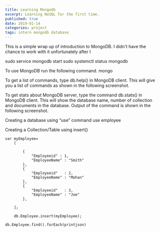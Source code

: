 ```yaml
---
title: Learning Mongodb
excerpt: Learning NoSQL for the first time.
published: true
date: 2019-01-14
categories: project
tags: intern mongodb database
---
```


This is a simple wrap up of introduction to MongoDB. I didn't have the chance to work with it unfortunately after I 

sudo service mongodb start
sudo systemctl status mongodb

To use MongoDB run the following command.
mongo

To get a list of commands, type db.help() in MongoDB client. This will give you a list of commands as shown in the following screenshot.

To get stats about MongoDB server, type the command db.stats() in MongoDB client. This will show the database name, number of collection and documents in the database. Output of the command is shown in the following screenshot.

Creating a database using “use” command
 use employee

Creating a Collection/Table using insert()
``` 
var myEmployee=
	[
	
		{
			"Employeeid" : 1,
			"EmployeeName" : "Smith"
		},
		{
			"Employeeid"   : 2,
			"EmployeeName" : "Mohan"
		},
		{
			"Employeeid"   : 3,
			"EmployeeName" : "Joe"
		},

	];

	db.Employee.insert(myEmployee);

db.Employee.find().forEach(printjson)
```